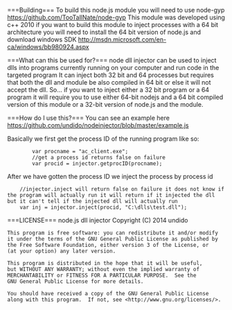===Building===
To build this node.js module you will need to use node-gyp https://github.com/TooTallNate/node-gyp
This module was developed using c++ 2010 if you want to build this module to inject processes with a 64 bit architecture
you will need to install the 64 bit version of node.js and download windows SDK http://msdn.microsoft.com/en-ca/windows/bb980924.aspx


===What can this be used for?===
node dll injector can be used to inject dlls into programs currently running on your computer and run code in the targeted program
It can inject both 32 bit and 64 processes but requires that both the dll and module be also compiled in 64 bit or else it will not 
accept the dll. So... if you want to inject either a 32 bit program or a 64 program it will require you to use either 64-bit nodejs 
and a 64 bit compiled version of this module or a 32-bit version of node.js and the module.

===How do I use this?===
You can see an example here https://github.com/undido/nodeinjector/blob/master/example.js

Basically we first get the process ID of the running program like so:
```		var injector = require("./build/release/injector");
		var procname = "ac_client.exe"; 
		//get a process id returns false on failure
		var procid = injector.getprocID(procname);
```


After we have gotten the process ID we inject the process by process id

```
	//injector.inject will return false on failure it does not know if the program will actually run it will return if it injected the dll but it can't tell if the injected dll will actually run
	var inj = injector.inject(procid, "C:\dlls\test.dll");
```
===LICENSE===
	node.js dll injector
    Copyright (C) 2014 undido

    This program is free software: you can redistribute it and/or modify
    it under the terms of the GNU General Public License as published by
    the Free Software Foundation, either version 3 of the License, or
    (at your option) any later version.

    This program is distributed in the hope that it will be useful,
    but WITHOUT ANY WARRANTY; without even the implied warranty of
    MERCHANTABILITY or FITNESS FOR A PARTICULAR PURPOSE.  See the
    GNU General Public License for more details.

    You should have received a copy of the GNU General Public License
    along with this program.  If not, see <http://www.gnu.org/licenses/>.
